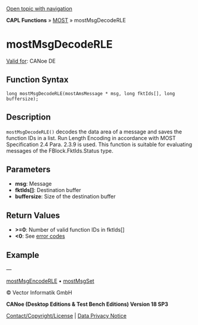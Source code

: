 [Open topic with navigation](../../../../../CANoeDEFamily.htm#Topics/CAPLFunctions/MOST/Functions/CAPLfunctionMOSTMsgDecodeRLE.md)

**CAPL Functions** » [MOST](../CAPLfunctionsMOSTOverview.md) » mostMsgDecodeRLE

# mostMsgDecodeRLE

[Valid for](../../../Shared/FeatureAvailability.md): CANoe DE

## Function Syntax

```
long mostMsgDecodeRLE(mostAmsMessage * msg, long fktIds[], long buffersize);
```

## Description

`mostMsgDecodeRLE()` decodes the data area of a message and saves the function IDs in a list. Run Length Encoding in accordance with MOST Specification 2.4 Para. 2.3.9 is used. This function is suitable for evaluating messages of the FBlock.FktIds.Status type.

## Parameters

- **msg**: Message
- **fktIds[]**: Destination buffer
- **buffersize**: Size of the destination buffer

## Return Values

- **>=0**: Number of valid function IDs in fktIds[]
- **<0**: See [error codes](../CAPLfunctionsMOSTErrorCodes.md)

## Example

—

[mostMsgEncodeRLE](CAPLfunctionMOSTMsgEncodeRLE.md) • [mostMsgSet](CAPLfunctionMOSTMsgSet.md)

© Vector Informatik GmbH

**CANoe (Desktop Editions & Test Bench Editions) Version 18 SP3**

[Contact/Copyright/License](../../../Shared/ContactCopyrightLicense.md) | [Data Privacy Notice](https://www.vector.com/int/en/company/get-info/privacy-policy/)